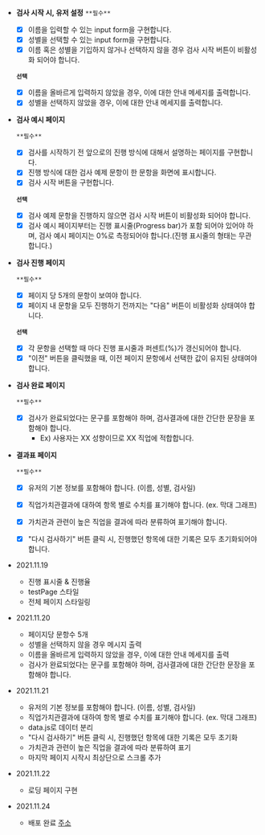 - **검사 시작 시, 유저 설정**
    `**필수**`
     
    - [x] 이름을 입력할 수 있는 input form을 구현합니다.    
    - [X] 성별을 선택할 수 있는 input form을 구현합니다.    
    - [x] 이름 혹은 성별을 기입하지 않거나 선택하지 않을 경우 검사 시작 버튼이 비활성화 되어야 합니다.    
    
    **`선택`** 
    
    - [x] 이름을 올바르게 입력하지 않았을 경우, 이에 대한 안내 메세지를 출력합니다.     
    - [x] 성별을 선택하지 않았을 경우, 이에 대한 안내 메세지를 출력합니다.
- **검사 예시 페이지**
    
    `**필수**`
    
    - [x] 검사를 시작하기 전 앞으로의 진행 방식에 대해서 설명하는 페이지를 구현합니다.        
    - [x] 진행 방식에 대한 검사 예제 문항이 한 문항을 화면에 표시합니다.        
    - [x] 검사 시작 버튼을 구현합니다.        
    
    **`선택`** 
    
    - [x] 검사 예제 문항을 진행하지 않으면 검사 시작 버튼이 비활성화 되어야 합니다.         
    - [x] 검사 예시 페이지부터는 진행 표시줄(Progress bar)가 포함 되어야 있어야 하며, 검사 예시 페이지는 0%로 측정되어야 합니다.(진행 표시줄의 형태는 무관합니다.)     
- **검사 진행 페이지**
    
    `**필수**`
    
    - [X] 페이지 당 5개의 문항이 보여야 합니다.     
    - [x] 페이지 내 문항을 모두 진행하기 전까지는 "다음" 버튼이 비활성화 상태여야 합니다.     
    
    **`선택`** 
    
    - [x] 각 문항을 선택할 때 마다 진행 표시줄과 퍼센트(%)가 갱신되어야 합니다.       
    - [x] "이전" 버튼을 클릭했을 때, 이전 페이지 문항에서 선택한 값이 유지된 상태여야 합니다.       
- **검사 완료 페이지**
    
    `**필수**`
    
    - [x] 검사가 완료되었다는 문구를 포함해야 하며, 검사결과에 대한 간단한 문장을 포함해야 합니다.        
        - Ex) 사용자는 XX 성향이므로 XX 직업에 적합합니다.  
- **결과표 페이지**
    
    `**필수**`
    
    - [x] 유저의 기본 정보를 포함해야 합니다. (이름, 성별, 검사일)      
    - [x] 직업가치관결과에 대하여 항목 별로 수치를 표기해야 합니다. (ex. 막대 그래프)       
    - [x] 가치관과 관련이 높은 직업을 결과에 따라 분류하여 표기해야 합니다.     
    - [x] "다시 검사하기" 버튼 클릭 시, 진행했던 항목에 대한 기록은 모두 초기화되어야 합니다.      


* 2021.11.19
  - 진행 표시줄 & 진행율
  - testPage 스타일
  - 전체 페이지 스타일링

* 2021.11.20
  - 페이지당 문항수 5개
  - 성별을 선택하지 않을 경우 메시지 출력
  - 이름을 올바르게 입력하지 않았을 경우, 이에 대한 안내 메세지를 출력
  - 검사가 완료되었다는 문구를 포함해야 하며, 검사결과에 대한 간단한 문장을 포함해야 합니다.

* 2021.11.21
  - 유저의 기본 정보를 포함해야 합니다. (이름, 성별, 검사일)     
  - 직업가치관결과에 대하여 항목 별로 수치를 표기해야 합니다. (ex. 막대 그래프)
  - data.js로 데이터 분리     
  - "다시 검사하기" 버튼 클릭 시, 진행했던 항목에 대한 기록은 모두 초기화
  - 가치관과 관련이 높은 직업을 결과에 따라 분류하여 표기
  - 마지막 페이지 시작시 최상단으로 스크롤 추가

* 2021.11.22
  - 로딩 페이지 구현

* 2021.11.24
  - 배포 완료 [주소](http://elice-kdt-3rd-vm-023.koreacentral.cloudapp.azure.com/)